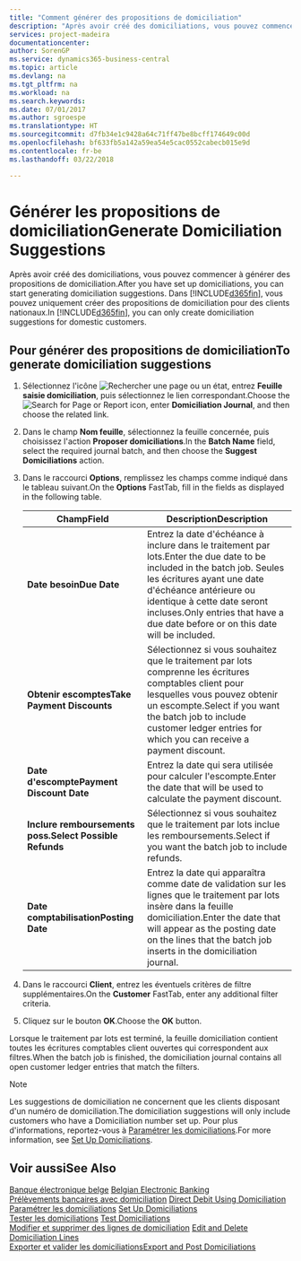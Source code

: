 ```yaml
---
title: "Comment générer des propositions de domiciliation"
description: "Après avoir créé des domiciliations, vous pouvez commencer à générer des propositions de domiciliation. Dans [!INCLUDE[d365fin](../../includes/d365fin_md.md)], vous ne pouvez créer que des suggestions de domiciliation pour les clients nationaux."
services: project-madeira
documentationcenter: 
author: SorenGP
ms.service: dynamics365-business-central
ms.topic: article
ms.devlang: na
ms.tgt_pltfrm: na
ms.workload: na
ms.search.keywords: 
ms.date: 07/01/2017
ms.author: sgroespe
ms.translationtype: HT
ms.sourcegitcommit: d7fb34e1c9428a64c71ff47be8bcff174649c00d
ms.openlocfilehash: bf633fb5a142a59ea54e5cac0552cabecb015e9d
ms.contentlocale: fr-be
ms.lasthandoff: 03/22/2018

---
```

# <a name="generate-domiciliation-suggestions"></a><span data-ttu-id="2513a-104">Générer les propositions de domiciliation</span><span class="sxs-lookup"><span data-stu-id="2513a-104">Generate Domiciliation Suggestions</span></span>
<span data-ttu-id="2513a-105">Après avoir créé des domiciliations, vous pouvez commencer à générer des propositions de domiciliation.</span><span class="sxs-lookup"><span data-stu-id="2513a-105">After you have set up domiciliations, you can start generating domiciliation suggestions.</span></span> <span data-ttu-id="2513a-106">Dans [!INCLUDE[d365fin](../../includes/d365fin_md.md)], vous pouvez uniquement créer des propositions de domiciliation pour des clients nationaux.</span><span class="sxs-lookup"><span data-stu-id="2513a-106">In [!INCLUDE[d365fin](../../includes/d365fin_md.md)], you can only create domiciliation suggestions for domestic customers.</span></span>  

## <a name="to-generate-domiciliation-suggestions"></a><span data-ttu-id="2513a-107">Pour générer des propositions de domiciliation</span><span class="sxs-lookup"><span data-stu-id="2513a-107">To generate domiciliation suggestions</span></span>  

1.  <span data-ttu-id="2513a-108">Sélectionnez l'icône ![Rechercher une page ou un état](../../media/ui-search/search_small.png "icône Rechercher une page ou un état"), entrez **Feuille saisie domiciliation**, puis sélectionnez le lien correspondant.</span><span class="sxs-lookup"><span data-stu-id="2513a-108">Choose the ![Search for Page or Report](../../media/ui-search/search_small.png "Search for Page or Report icon") icon, enter **Domiciliation Journal**, and then choose the related link.</span></span>  
2.  <span data-ttu-id="2513a-109">Dans le champ **Nom feuille**, sélectionnez la feuille concernée, puis choisissez l'action **Proposer domiciliations**.</span><span class="sxs-lookup"><span data-stu-id="2513a-109">In the **Batch Name** field, select the required journal batch, and then choose the **Suggest Domiciliations** action.</span></span>  
3.  <span data-ttu-id="2513a-110">Dans le raccourci **Options**, remplissez les champs comme indiqué dans le tableau suivant.</span><span class="sxs-lookup"><span data-stu-id="2513a-110">On the **Options** FastTab, fill in the fields as displayed in the following table.</span></span>  

    |<span data-ttu-id="2513a-111">Champ</span><span class="sxs-lookup"><span data-stu-id="2513a-111">Field</span></span>|<span data-ttu-id="2513a-112">Description</span><span class="sxs-lookup"><span data-stu-id="2513a-112">Description</span></span>|  
    |---------------------------------|---------------------------------------|  
    |<span data-ttu-id="2513a-113">**Date besoin**</span><span class="sxs-lookup"><span data-stu-id="2513a-113">**Due Date**</span></span>|<span data-ttu-id="2513a-114">Entrez la date d'échéance à inclure dans le traitement par lots.</span><span class="sxs-lookup"><span data-stu-id="2513a-114">Enter the due date to be included in the batch job.</span></span> <span data-ttu-id="2513a-115">Seules les écritures ayant une date d'échéance antérieure ou identique à cette date seront incluses.</span><span class="sxs-lookup"><span data-stu-id="2513a-115">Only entries that have a due date before or on this date will be included.</span></span>|  
    |<span data-ttu-id="2513a-116">**Obtenir escomptes**</span><span class="sxs-lookup"><span data-stu-id="2513a-116">**Take Payment Discounts**</span></span>|<span data-ttu-id="2513a-117">Sélectionnez si vous souhaitez que le traitement par lots comprenne les écritures comptables client pour lesquelles vous pouvez obtenir un escompte.</span><span class="sxs-lookup"><span data-stu-id="2513a-117">Select if you want the batch job to include customer ledger entries for which you can receive a payment discount.</span></span>|  
    |<span data-ttu-id="2513a-118">**Date d'escompte**</span><span class="sxs-lookup"><span data-stu-id="2513a-118">**Payment Discount Date**</span></span>|<span data-ttu-id="2513a-119">Entrez la date qui sera utilisée pour calculer l'escompte.</span><span class="sxs-lookup"><span data-stu-id="2513a-119">Enter the date that will be used to calculate the payment discount.</span></span>|  
    |<span data-ttu-id="2513a-120">**Inclure remboursements poss.**</span><span class="sxs-lookup"><span data-stu-id="2513a-120">**Select Possible Refunds**</span></span>|<span data-ttu-id="2513a-121">Sélectionnez si vous souhaitez que le traitement par lots inclue les remboursements.</span><span class="sxs-lookup"><span data-stu-id="2513a-121">Select if you want the batch job to include refunds.</span></span>|  
    |<span data-ttu-id="2513a-122">**Date comptabilisation**</span><span class="sxs-lookup"><span data-stu-id="2513a-122">**Posting Date**</span></span>|<span data-ttu-id="2513a-123">Entrez la date qui apparaîtra comme date de validation sur les lignes que le traitement par lots insère dans la feuille domiciliation.</span><span class="sxs-lookup"><span data-stu-id="2513a-123">Enter the date that will appear as the posting date on the lines that the batch job inserts in the domiciliation journal.</span></span>|  

4.  <span data-ttu-id="2513a-124">Dans le raccourci **Client**, entrez les éventuels critères de filtre supplémentaires.</span><span class="sxs-lookup"><span data-stu-id="2513a-124">On the **Customer** FastTab, enter any additional filter criteria.</span></span>  
5.  <span data-ttu-id="2513a-125">Cliquez sur le bouton **OK**.</span><span class="sxs-lookup"><span data-stu-id="2513a-125">Choose the **OK** button.</span></span>  

<span data-ttu-id="2513a-126">Lorsque le traitement par lots est terminé, la feuille domiciliation contient toutes les écritures comptables client ouvertes qui correspondent aux filtres.</span><span class="sxs-lookup"><span data-stu-id="2513a-126">When the batch job is finished, the domiciliation journal contains all open customer ledger entries that match the filters.</span></span>  

> [!NOTE]  
>  <span data-ttu-id="2513a-127">Les suggestions de domiciliation ne concernent que les clients disposant d'un numéro de domiciliation.</span><span class="sxs-lookup"><span data-stu-id="2513a-127">The domiciliation suggestions will only include customers who have a Domiciliation number set up.</span></span> <span data-ttu-id="2513a-128">Pour plus d'informations, reportez-vous à [Paramétrer les domiciliations](how-to-set-up-domiciliations.md).</span><span class="sxs-lookup"><span data-stu-id="2513a-128">For more information, see [Set Up Domiciliations](how-to-set-up-domiciliations.md).</span></span>  

## <a name="see-also"></a><span data-ttu-id="2513a-129">Voir aussi</span><span class="sxs-lookup"><span data-stu-id="2513a-129">See Also</span></span>  
 <span data-ttu-id="2513a-130">[Banque électronique belge](belgian-electronic-banking.md) </span><span class="sxs-lookup"><span data-stu-id="2513a-130">[Belgian Electronic Banking](belgian-electronic-banking.md) </span></span>  
 <span data-ttu-id="2513a-131">[Prélèvements bancaires avec domiciliation](direct-debit-using-domiciliation.md) </span><span class="sxs-lookup"><span data-stu-id="2513a-131">[Direct Debit Using Domiciliation](direct-debit-using-domiciliation.md) </span></span>  
 <span data-ttu-id="2513a-132">[Paramétrer les domiciliations](how-to-set-up-domiciliations.md) </span><span class="sxs-lookup"><span data-stu-id="2513a-132">[Set Up Domiciliations](how-to-set-up-domiciliations.md) </span></span>  
 <span data-ttu-id="2513a-133">[Tester les domiciliations](how-to-test-domiciliations.md) </span><span class="sxs-lookup"><span data-stu-id="2513a-133">[Test Domiciliations](how-to-test-domiciliations.md) </span></span>  
 <span data-ttu-id="2513a-134">[Modifier et supprimer des lignes de domiciliation](how-to-edit-and-delete-domiciliation-lines.md) </span><span class="sxs-lookup"><span data-stu-id="2513a-134">[Edit and Delete Domiciliation Lines](how-to-edit-and-delete-domiciliation-lines.md) </span></span>  
 [<span data-ttu-id="2513a-135">Exporter et valider les domiciliations</span><span class="sxs-lookup"><span data-stu-id="2513a-135">Export and Post Domiciliations</span></span>](how-to-export-and-post-domiciliations.md)

